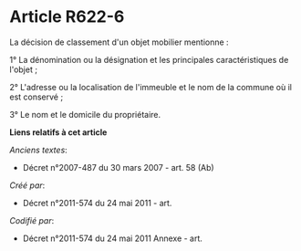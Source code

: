 # Article R622-6

La décision de classement d'un objet mobilier mentionne :

1° La dénomination ou la désignation et les principales caractéristiques de l'objet ;

2° L'adresse ou la localisation de l'immeuble et le nom de la commune où il est conservé ;

3° Le nom et le domicile du propriétaire.

**Liens relatifs à cet article**

_Anciens textes_:

  - Décret n°2007-487 du 30 mars 2007 - art. 58 (Ab)

_Créé par_:

  - Décret n°2011-574 du 24 mai 2011  - art.

_Codifié par_:

  - Décret n°2011-574 du 24 mai 2011 Annexe - art.
